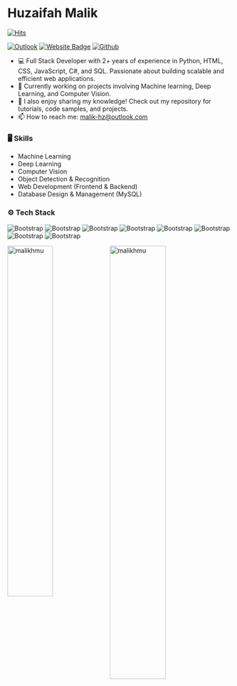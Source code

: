 # Huzaifah Malik

[![Hits](https://hits.seeyoufarm.com/api/count/incr/badge.svg?url=https%3A%2F%2Fgithub.com%2Fmalikhmu%2Fmalikhmu&count_bg=%2379C83D&title_bg=%23555555&icon=&icon_color=%23E7E7E7&title=Profile+Views&edge_flat=false)](https://hits.seeyoufarm.com)

[![Outlook](https://img.shields.io/badge/Outlook-0078D4?logo=microsoft-outlook&logoColor=white)](mailto:malik-hz@outlook.com)
[![Website Badge](https://img.shields.io/badge/-Website-c14438?style=flat&logo=Google-Chrome&logoColor=white&link=https://malikhmu.github.io)](https://malikhz.github.io)
[![Github](https://img.shields.io/github/followers/malikhmu?label=Follow&style=social)](https://github.com/malikhz)

- 💻 Full Stack Developer with 2+ years of experience in Python, HTML, CSS, JavaScript, C#, and SQL. Passionate about building scalable and efficient web applications.
- 🤔 Currently working on projects involving Machine learning, Deep Learning, and Computer Vision.
- 🌱 I also enjoy sharing my knowledge! Check out my repository for tutorials, code samples, and projects.
- 📫 How to reach me: malik-hz@outlook.com


### 🖥 Skills

- Machine Learning
- Deep Learning
- Computer Vision
- Object Detection & Recognition
- Web Development (Frontend & Backend)
- Database Design & Management (MySQL)
### ⚙️ Tech Stack

![Bootstrap](https://img.shields.io/badge/-Python-05122A?style=flat&logo=Python&color=353535) ![Bootstrap](https://img.shields.io/badge/-HTML5-05122A?style=flat&logo=HTML5&color=353535) ![Bootstrap](https://img.shields.io/badge/-Javascript-05122A?style=flat&logo=Javascript&color=353535) ![Bootstrap](https://img.shields.io/badge/-C%23-05122A?style=flat&logo=C#&color=353535) ![Bootstrap](https://img.shields.io/badge/-TensorFlow-05122A?style=flat&logo=TensorFlow&color=353535) ![Bootstrap](https://img.shields.io/badge/-PyTorch-05122A?style=flat&logo=PyTorch&color=353535) ![Bootstrap](https://img.shields.io/badge/-MySQL-05122A?style=flat&logo=MySQL&color=353535) ![Bootstrap](https://img.shields.io/badge/-Numpy-05122A?style=flat&logo=Numpy&color=353535)

<div>
  <img width="45%" align="left" src="https://github-readme-stats.vercel.app/api/top-langs?username=malikhmu&show_icons=true&locale=en&layout=compact&theme=github_dark_dimmed" alt="malikhmu" />
  <img width="50%" src="https://github-readme-streak-stats.herokuapp.com/?user=malikhmu&theme=github_dark_dimmed" alt="malikhmu" />
</div>

